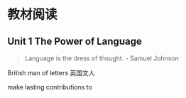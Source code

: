 # 教材阅读

## Unit 1 The Power of Language

> Language is the dress of thought. - Samuel Johnson

British man of letters 英国文人

make lasting contributions to






